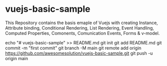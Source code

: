 # vuejs-basic-sample
This Repository contains the basis emaple of Vuejs with creating Instance, Attribute binding, Conditional Rendering, List Rendering, Event Handling, Computed Properties, Comonents, Comunication Events, Forms &amp; v-model.

echo "# vuejs-basic-sample" >> README.md
git init
git add README.md
git commit -m "first commit"
git branch -M main
git remote add origin https://github.com/awesomesolution/vuejs-basic-sample.git
git push -u origin main
